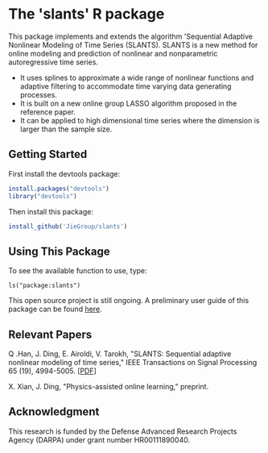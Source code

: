 # The 'slants' R package
This package implements and extends the algorithm  'Sequential Adaptive Nonlinear Modeling of Time Series (SLANTS). 
SLANTS is a new method for online modeling and prediction of nonlinear and nonparametric autoregressive time series. 

- It uses splines to approximate a wide range of nonlinear functions and adaptive filtering to accommodate time varying data generating processes. 
- It is built on a new online group LASSO algorithm proposed in the reference paper. 
- It can be applied to high dimensional time series where the dimension is larger than the sample size. 

## Getting Started

First install the devtools package:

```r
install.packages("devtools")
library("devtools")
```
Then install this package:

```r
install_github('JieGroup/slants')
```

## Using This Package

To see the available function to use, type: 

```
ls("package:slants")
```

This open source project is still ongoing. A preliminary user guide of this package can be found [here](https://github.com/JieGroup/slants/blob/master/vignettes/user-guide.pdf). 


## Relevant Papers

Q .Han, J. Ding, E. Airoldi, V. Tarokh, "SLANTS: Sequential adaptive nonlinear modeling of time series," IEEE Transactions on Signal Processing 65 (19), 4994-5005. [[PDF](http://jding.org/jie-uploads/2018/11/slant.pdf)]

X. Xian, J. Ding, "Physics-assisted online learning," preprint.

## Acknowledgment

This research is funded by the Defense Advanced Research Projects Agency (DARPA) under grant number HR00111890040.


